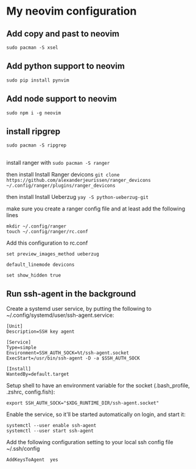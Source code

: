 # My neovim configuration

## Add copy and past to neovim
`sudo pacman -S xsel`

## Add python support to neovim
`sudo pip install pynvim`

## Add node support to neovim
`sudo npm i -g neovim`

## install ripgrep
`sudo pacman -S ripgrep`

##
install ranger with
`sudo pacman -S ranger`

then install Install Ranger devicons
`git clone https://github.com/alexanderjeurissen/ranger_devicons ~/.config/ranger/plugins/ranger_devicons`

then install Install Ueberzug
`yay -S python-ueberzug-git`

make sure you create a ranger config file and at least add the following lines
```
mkdir ~/.config/ranger
touch ~/.config/ranger/rc.conf
```

Add this configuration to rc.conf
```
set preview_images_method ueberzug

default_linemode devicons

set show_hidden true
```

## Run ssh-agent in the background

Create a systemd user service, by putting the following to ~/.config/systemd/user/ssh-agent.service:

```
[Unit]
Description=SSH key agent

[Service]
Type=simple
Environment=SSH_AUTH_SOCK=%t/ssh-agent.socket
ExecStart=/usr/bin/ssh-agent -D -a $SSH_AUTH_SOCK

[Install]
WantedBy=default.target
```
Setup shell to have an environment variable for the socket (.bash_profile, .zshrc, config.fish):

```
export SSH_AUTH_SOCK="$XDG_RUNTIME_DIR/ssh-agent.socket"
```

Enable the service, so it'll be started automatically on login, and start it:

```
systemctl --user enable ssh-agent
systemctl --user start ssh-agent
```
Add the following configuration setting to your local ssh config file ~/.ssh/config

```
AddKeysToAgent  yes
```
